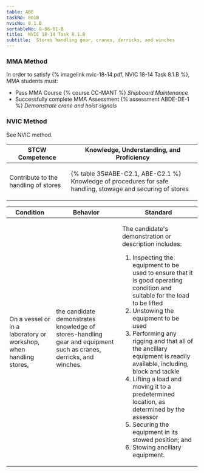 ```yaml
---
table: ABE
taskNo: 8G1B
nvicNo: 8.1.B 
sortableNo: G-08-01-B
title:  NVIC 18-14 Task 8.1.B
subtitle:  Stores handling gear, cranes, derricks, and winches
---
```



### MMA Method

In order to satisfy  {% imagelink nvic-18-14.pdf, NVIC 18-14 Task 8.1.B %}, MMA students must:

* Pass MMA Course {% course CC-MANT %}  *Shipboard Maintenance*
* Successfully complete MMA Assessment {% assessment ABDE-DE-1 %} *Demonstrate crane and hoist signals*


### NVIC Method

<a onclick="togglevisibility('nvic_methods')" >See NVIC method.</a>

<div id='nvic_methods' class='hide'>

<table>
<thead>
<tr>
<th class='forty'> STCW Competence </th>
<th class='sixty'> Knowledge, Understanding, and Proficiency </th>
</tr>
</thead>




<tbody>
<tr><td markdown='1'>

Contribute to the handling of stores

</td><td markdown='1'>

{% table 35#ABE-C2.1, ABE-C2.1 %} Knowledge of procedures for safe handling, stowage and securing of stores

</td></tr>


</tbody>
</table>


<table>
<thead>
<tr><th class='twenty'>  Condition </th><th class='twenty'> Behavior </th><th  class='sixty'>Standard </th></tr>
</thead>
<tbody >



<tr><td markdown='1'>

On a vessel or in a laboratory or workshop, when handling stores,

</td><td markdown='1'>

the candidate demonstrates knowledge of stores-handling gear and equipment such as cranes, derricks, and winches.

<br>

<div class="tooltip" markdown='1'>



</div>


</td><td markdown='1'>

The candidate's demonstration or description includes: 

1. Inspecting the equipment to be used to ensure that it is good operating condition and suitable for the load to be lifted
2. Unstowing the equipment to be used
3. Performing any rigging and that all of the ancillary equipment is readily available, including, block and tackle
4. Lifting a load and moving it to a predetermined location, as determined by the assessor
5. Securing the equipment in its stowed position; and 
6. Stowing ancillary equipment. 

</td></tr>
</tbody>
</table>
</div>
